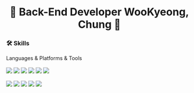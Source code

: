
<h1 align="center"> 🛫 Back-End Developer WooKyeong, Chung 🛬 </h1>
<div align="left">
<!--  <h3 align="left">💾 My Project url</h3>
 <a href="http://3.37.61.229/"> <strong>📍 SportsMate</strong> </a> 
 <br>
 <a href=""> <strong>📍 SPACE MARKET</strong> </a> 
 <br> -->
 <h3 align="left">🛠 Skills</h3>
 Languages & Platforms & Tools<br><br>
  <img src="https://img.shields.io/badge/AWS RDS-527FFF?style=flat-square&logo=Amazon RDS&logoColor=white"/>
  <img src="https://img.shields.io/badge/AWS EC2-FF9900?style=flat-square&logo=Amazon ECS&logoColor=white"/>
  <img src="https://img.shields.io/badge/MySQL-4479A1?style=flat-square&logo=MySQL&logoColor=white"/>
  <img src="https://img.shields.io/badge/MySQL-4479A1?style=flat-square&logo=MariaDB Foundation&logoColor=#1F305F"/>
  <img src="https://img.shields.io/badge/jQuery-0769AD?style=flat-square&logo=jQuery&logoColor=white"/>
<!--   <img src="https://img.shields.io/badge/jQuery-FA320A?style=flat-square&logo=jQuery&logoColor=white"/> -->
<!--   <img src="https://img.shields.io/badge/Firebase-FFCA28?style=flat-square&logo=Firebase&logoColor=white"/>  -->
  <img src="https://img.shields.io/badge/Spring-6DB33F?style=flat-square&logo=Spring&logoColor=white"/><br><br>
  <img src="https://img.shields.io/badge/Apache Tomcat-FA320A?style=flat-square&logo=Apache Tomcat&logoColor=white"/>
  <img src="https://img.shields.io/badge/HTML5-E34F26?style=flat-square&logo=HTML5&logoColor=white"/>
  <img src="https://img.shields.io/badge/CSS3-1572B6?style=flat-square&logo=CSS3&logoColor=white"/>
  <img src="https://img.shields.io/badge/JavaScript-F7DF1E?style=flat-square&logo=JavaScript&logoColor=white"/>
  <img src="https://img.shields.io/badge/Bootstrap-7952B3?style=flat-square&logo=Bootstrap&logoColor=white"/>
  <!--
  <img src="https://img.shields.io/badge/쓰고자하는_텍스트-컬러코드?style=flat-square&logo=simpleicons에서_아이콘이름&logoColor=white"/>
  -->
</div>
<br>
<!-- <div align="left">
 <img align="left" src="https://github-readme-stats.vercel.app/api/top-langs/?username=wjddnrud&theme=dracula&exclude_repo=clone-web-scrapper,clone-zoom&hide=Procfile&layout=com"/>
 <img align="left" src="https://github-readme-stats.vercel.app/api?username=wjddnrud&show_icons=true&theme=dracula"/>  
</div>
 -->
